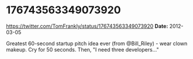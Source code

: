 # 176743563349073920
https://twitter.com/TomFrankly/status/176743563349073920
**Date:** 2012-03-05

Greatest 60-second startup pitch idea ever (from @Bill_Riley) - wear clown makeup. Cry for 50 seconds. Then, "I need three developers..."
